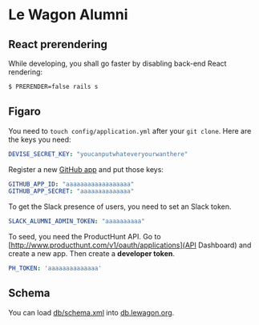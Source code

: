 # Le Wagon Alumni

## React prerendering

While developing, you shall go faster by disabling back-end React rendering:

```bash
$ PRERENDER=false rails s
```

## Figaro

You need to `touch config/application.yml` after your `git clone`. Here are the keys you need:

```yaml
DEVISE_SECRET_KEY: "youcanputwhateveryourwanthere"
```

Register a new [GitHub app](https://github.com/settings/developers) and put those keys:

```yaml
GITHUB_APP_ID: "aaaaaaaaaaaaaaaaaa"
GITHUB_APP_SECRET: "aaaaaaaaaaaaaa"
```

To get the Slack presence of users, you need to set an Slack token.

```yaml
SLACK_ALUMNI_ADMIN_TOKEN: "aaaaaaaaaa"
```

To seed, you need the ProductHunt API. Go to [http://www.producthunt.com/v1/oauth/applications](API Dashboard) and
create a new app. Then create a **developer token**.

```yaml
PH_TOKEN: 'aaaaaaaaaaaaaa'
```

## Schema

You can load [db/schema.xml](db/schema.xml) into [db.lewagon.org](http://db.lewagon.org).
